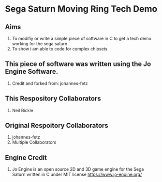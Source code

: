 # Sega Saturn Moving Ring Tech Demo
## Aims
1. To modifiy or write a simple piece of software in C to get a tech demo working for the sega saturn.
2. To show i am able to code for complex chipsets

## This piece of software was written using the Jo Engine Software.
1. Credit and forked from: johannes-fetz

## This Respository Collaborators
1. Neil Bickle
## Original Respoitory Collaborators
1. johannes-fetz
2. Multiple Collaborators

## Engine Credit
1. Jo Engine is an open source 2D and 3D game engine for the Sega Saturn written in C under MIT license https://www.jo-engine.org/
